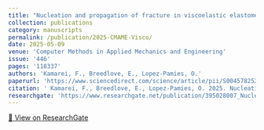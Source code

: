 ```yaml
---
title: "Nucleation and propagation of fracture in viscoelastic elastomers: A complete phase-field theory"
collection: publications
category: manuscripts
permalink: /publication/2025-CMAME-Visco/
date: 2025-05-09
venue: 'Computer Methods in Applied Mechanics and Engineering'
issue: '446'
pages: '118337'
authors: 'Kamarei, F., Breedlove, E., Lopez-Pamies, O.'
paperurl: 'https://www.sciencedirect.com/science/article/pii/S0045782525006097'
citation: ' Kamarei, F., Breedlove, E., Lopez-Pamies, O. 2025. Nucleation and propagation of fracture in viscoelastic elastomers: A complete phase-field theory. Computer Methods in Applied Mechanics and Engineering 446, 118337.'
researchgate: 'https://www.researchgate.net/publication/395028007_Nucleation_and_propagation_of_fracture_in_viscoelastic_elastomers_A_complete_phase-field_theory'
---
```

[🔗 View on ResearchGate](https://www.researchgate.net/publication/395028007_Nucleation_and_propagation_of_fracture_in_viscoelastic_elastomers_A_complete_phase-field_theory)

